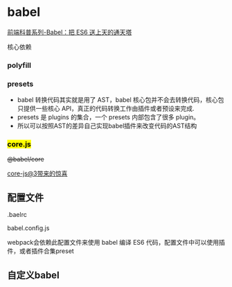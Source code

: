# babel

[前端科普系列-Babel：把 ES6 送上天的通天塔](https://zhuanlan.zhihu.com/p/129089156)

核心依赖

### polyfill

### presets

- babel 转换代码其实就是用了 AST，babel 核心包并不会去转换代码，核心包只提供一些核心 API，真正的代码转换工作由插件或者预设来完成.
- presets 是 plugins 的集合，一个 presets 内部包含了很多 plugin。
- 所以可以按照AST的差异自己实现babel插件来改变代码的AST结构

### <mark>core.js</mark>

~~@babel/core~~

[core-js@3带来的惊喜](https://www.cnblogs.com/sefaultment/p/11631314.html)

## 配置文件

.baelrc

babel.config.js

webpack会依赖此配置文件来使用 babel 编译 ES6 代码，配置文件中可以使用插件，或者插件合集preset

## 自定义babel
